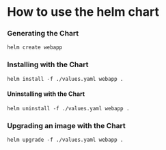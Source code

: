 # How to use the helm chart

### Generating the Chart
```helm create webapp```
### Installing with the Chart
```helm install -f ./values.yaml webapp .```
#### Uninstalling with the Chart
```helm uninstall -f ./values.yaml webapp .```
### Upgrading an image with the Chart
```helm upgrade -f ./values.yaml webapp .```